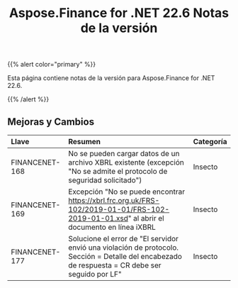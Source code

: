 ﻿---
title: Aspose.Finance for .NET 22.6 Notas de la versión
type: docs
weight: 30
url: /es/net/aspose-finance-for-net-22-6-release-notes/
---
{{% alert color="primary" %}}

Esta página contiene notas de la versión para Aspose.Finance for .NET 22.6.

{{% /alert %}}

## **Mejoras y Cambios**

|**Llave**|**Resumen**|**Categoría**|
|:- |:- |:- |
|FINANCENET-168| No se pueden cargar datos de un archivo XBRL existente (excepción "No se admite el protocolo de seguridad solicitado")|Insecto|
|FINANCENET-169| Excepción "No se puede encontrar https://xbrl.frc.org.uk/FRS-102/2019-01-01/FRS-102-2019-01-01.xsd" al abrir el documento en línea iXBRL|Insecto|
|FINANCENET-177| Solucione el error de "El servidor envió una violación de protocolo. Sección = Detalle del encabezado de respuesta = CR debe ser seguido por LF"|Insecto|

